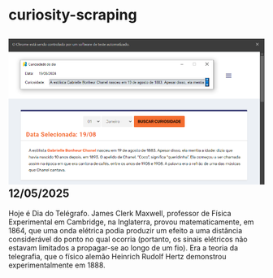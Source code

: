 # curiosity-scraping
![Budget](./execucao.png)
12/05/2025
-
Hoje é Dia do Telégrafo. James Clerk Maxwell, professor de Física Experimental em Cambridge, na Inglaterra, provou matematicamente, em 1864, que uma onda elétrica podia produzir um efeito a uma distância considerável do ponto no qual ocorria (portanto, os sinais elétricos não estavam limitados a propagar-se ao longo de um fio). Era a teoria da telegrafia, que o físico alemão Heinrich Rudolf Hertz demonstrou experimentalmente em 1888.
